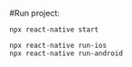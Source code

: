 #Run project: 
```$xslt
npx react-native start

npx react-native run-ios
npx react-native run-android
```
